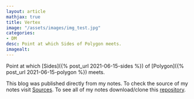 ```yaml
---
layout: article
mathjax: true
title: Vertex
image: "/assets/images/img_test.jpg"
categories:
- DM
desc: Point at which Sides of Polygon meets. 
imagealt: 
---
```


Point at which [Sides]({% post_url 2021-06-15-sides %}) of [Polygon]({% post_url 2021-06-15-polygon %}) meets.

This blog was published directly from my notes.
To check the source of my notes visit [Sources](sources.html).
To see all of my notes download/clone this [repository](https://github.com/bovem/CS).